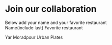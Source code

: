 # Join our collaboration
Below add your name and your favorite restaurant
<br>
Name(include last)  Favorite restaurant<br>

Yar Moradpour Urban Plates
